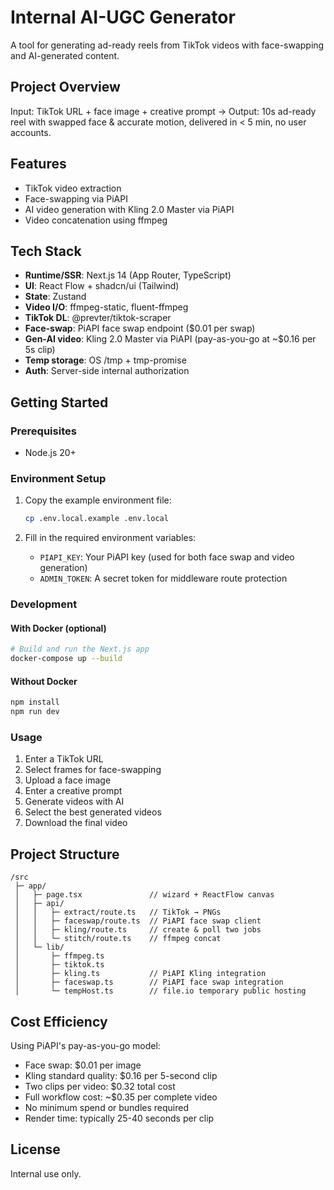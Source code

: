 # Internal AI-UGC Generator

A tool for generating ad-ready reels from TikTok videos with face-swapping and AI-generated content.

## Project Overview

Input: TikTok URL + face image + creative prompt → Output: 10s ad-ready reel with swapped face & accurate motion, delivered in < 5 min, no user accounts.

## Features

- TikTok video extraction
- Face-swapping via PiAPI
- AI video generation with Kling 2.0 Master via PiAPI
- Video concatenation using ffmpeg

## Tech Stack

- **Runtime/SSR**: Next.js 14 (App Router, TypeScript)
- **UI**: React Flow + shadcn/ui (Tailwind)
- **State**: Zustand
- **Video I/O**: ffmpeg-static, fluent-ffmpeg
- **TikTok DL**: @prevter/tiktok-scraper
- **Face-swap**: PiAPI face swap endpoint ($0.01 per swap)
- **Gen-AI video**: Kling 2.0 Master via PiAPI (pay-as-you-go at ~$0.16 per 5s clip)
- **Temp storage**: OS /tmp + tmp-promise
- **Auth**: Server-side internal authorization

## Getting Started

### Prerequisites

- Node.js 20+

### Environment Setup

1. Copy the example environment file:
   ```bash
   cp .env.local.example .env.local
   ```

2. Fill in the required environment variables:
   - `PIAPI_KEY`: Your PiAPI key (used for both face swap and video generation)
   - `ADMIN_TOKEN`: A secret token for middleware route protection

### Development

#### With Docker (optional)

```bash
# Build and run the Next.js app
docker-compose up --build
```

#### Without Docker

```bash
npm install
npm run dev
```

### Usage

1. Enter a TikTok URL
2. Select frames for face-swapping
3. Upload a face image
4. Enter a creative prompt
5. Generate videos with AI
6. Select the best generated videos
7. Download the final video

## Project Structure

```
/src
 ├─ app/
 │   ├─ page.tsx               // wizard + ReactFlow canvas
 │   ├─ api/
 │   │   ├─ extract/route.ts   // TikTok → PNGs
 │   │   ├─ faceswap/route.ts  // PiAPI face swap client
 │   │   ├─ kling/route.ts     // create & poll two jobs
 │   │   └─ stitch/route.ts    // ffmpeg concat
 │   └─ lib/
 │       ├─ ffmpeg.ts
 │       ├─ tiktok.ts
 │       ├─ kling.ts           // PiAPI Kling integration
 │       ├─ faceswap.ts        // PiAPI face swap integration
 │       └─ tempHost.ts        // file.io temporary public hosting
```

## Cost Efficiency

Using PiAPI's pay-as-you-go model:
- Face swap: $0.01 per image
- Kling standard quality: $0.16 per 5-second clip
- Two clips per video: $0.32 total cost
- Full workflow cost: ~$0.35 per complete video
- No minimum spend or bundles required
- Render time: typically 25-40 seconds per clip

## License

Internal use only.